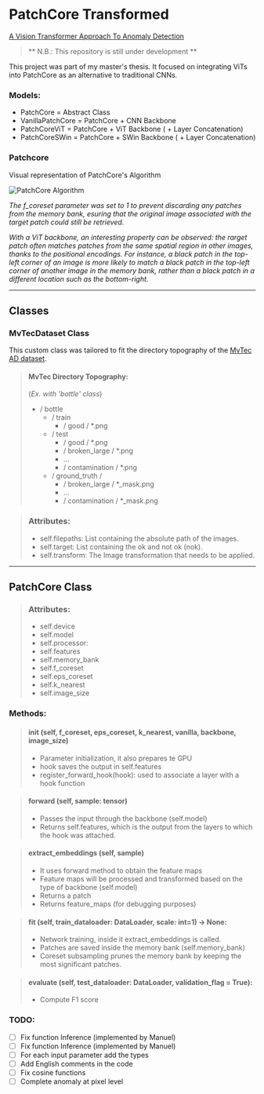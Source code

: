 # PatchCore Transformed 
[A Vision Transformer Approach To Anomaly Detection](https://amslaurea.unibo.it/id/eprint/31435/)
> ** N.B.: This repository is still under development **

This project was part of my master's thesis. It focused on integrating ViTs into PatchCore as an alternative to traditional CNNs.


### Models:
- PatchCore = Abstract Class
- VanillaPatchCore = PatchCore + CNN Backbone
- PatchCoreViT = PatchCore + ViT Backbone ( + Layer Concatenation) 
- PatchCoreSWin = PatchCore + SWin Backbone ( + Layer Concatenation) 

### Patchcore
Visual representation of PatchCore's Algorithm

![PatchCore Algorithm](media/patch_analysis.gif)

*The f_coreset parameter was set to 1 to prevent discarding any patches from the memory bank, esuring that the original image associated with the target patch could still be retrieved.*

*With a ViT backbone, an interesting property can be observed: the rarget patch often matches patches from the same spatial region in other images, thanks to the positional encodings.*
*For instance, a black patch in the top-left corner of an image is more likely to match a black patch in the top-left corner of another image in the memory bank, rather than a black patch in a different location such as the bottom-right.*

---
## Classes
### MvTecDataset Class
This custom class was tailored to fit the directory topography of the [MvTec AD dataset](https://www.mvtec.com/company/research/datasets/mvtec-ad/downloads).

> #### MvTec Directory Topography:
> (*Ex. with 'bottle' class*)
> - / bottle
>   - / train 
>       - / good / *.png
>   - / test
>       - / good / *.png
>       - / broken_large / *.png
>       - ...
>       - / contamination / *.png
>   - / ground_truth / 
>       - / broken_large / *_mask.png
>       -  ...
>       - / contamination / *_mask.png

> ### Attributes:
> - self.filepaths: List containing the absolute path of the images.
> - self.target: List containing the ok and not ok (nok).
> - self.transform: The Image transformation that needs to be applied. 
---
## PatchCore Class
>### Attributes:
> - self.device
> - self.model
> - self.processor:
> - self.features
> - self.memory_bank
> - self.f_coreset
> - self.eps_coreset
> - self.k_nearest
> - self.image_size

### Methods:
> #### __init__ (self, f_coreset, eps_coreset, k_nearest, vanilla, backbone, image_size)
>- Parameter initialization, it also prepares te GPU
>- hook saves the output in self.features
>- register_forward_hook(hook): used to associate a layer with a hook function

>#### forward (self, sample: tensor)
>- Passes the input through the backbone (self.model)
>- Returns self.features, which is the output from the layers to which the hook was attached.

>#### extract_embeddings (self, sample)
>- It uses forward method to obtain the feature maps
>- Feature maps will be processed and transformed based on the type of backbone (self.model)
>- Returns a patch
>- Returns feature_maps (for debugging purposes)

>#### fit (self, train_dataloader: DataLoader,  scale: int=1) -> None:
>- Network training, inside it extract_embeddings is called.
>- Patches are saved inside the memory bank (self.memory_bank)
>- Coreset subsampling prunes the memory bank by keeping the most significant patches.

>#### evaluate (self, test_dataloader: DataLoader, validation_flag = True):
>- Compute F1 score

### TODO:
- [ ] Fix function Inference (implemented by Manuel)
- [ ] Fix function Inference (implemented by Manuel)
- [ ] For each input parameter add the types
- [ ] Add English comments in the code
- [ ] Fix cosine functions
- [ ] Complete anomaly at pixel level